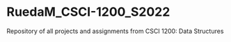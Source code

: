 # RuedaM_CSCI-1200_S2022
Repository of all projects and assignments from CSCI 1200: Data Structures
